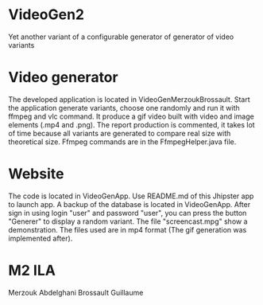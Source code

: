 # VideoGen2
Yet another variant of a configurable generator of generator of video variants

# Video generator
The developed application is located in VideoGenMerzoukBrossault.
Start the application generate variants, choose one randomly and run it with ffmpeg and vlc command.
It produce a gif video built with video and image elements (.mp4 and .png).
The report production is commented, it takes lot of time because all variants are generated to compare real size with theoretical size.
Ffmpeg commands are in the FfmpegHelper.java file.

# Website
The code is located in VideoGenApp.
Use README.md of this Jhipster app to launch app. A backup of the database is located in VideoGenApp.
After sign in using login "user" and password "user", you can press the button "Generer" to display a random variant.
The file "screencast.mpg" show a demonstration. The files used are in mp4 format (The gif generation was implemented after).


# M2 ILA
Merzouk Abdelghani
Brossault Guillaume
